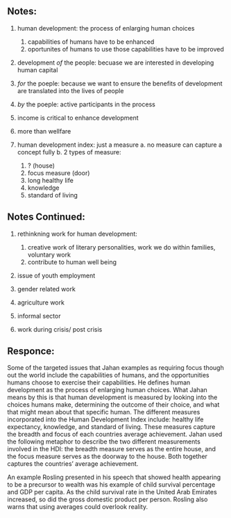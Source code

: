 ## Notes:

1. human development: the process of enlarging human choices 
     1. capabilities of humans have to be enhanced 
     2. oportunites of humans to use those capabilities have to be improved
  
2. development *of* the people:
  becuase we are interested in developing human capital
3. *for* the poeple:
  because we want to ensure the benefits of development are translated into the lives of people 
4. *by* the poeple:
  active participants in the process 
  
5. income is critical to enhance development 

6. more than wellfare

7. human development index: just a measure
  a. no measure can capture a concept fully 
  b. 2 types of measure:
    1. ? (house)
    2. focus measure (door)
      1. long healthy life
      2. knowledge 
      3. standard of living
      
## Notes Continued:

1. rethinkning work for human development:
     1. creative work of literary personalities, work we do within families, voluntary work
     2. contribute to human well being

2. issue of youth employment 
  
3. gender related work

4. agriculture work

5. informal sector 

6. work during crisis/ post crisis

## Responce:
	
Some of the targeted issues that Jahan examples as requiring focus though out the world include the 
capabilities of humans, and the opportunities humans choose to exercise their capabilities. He defines human development as the process of enlarging human choices. What Jahan means by this is that human development is measured by looking into the choices humans make, determining the outcome of their choice, and what that might mean about that specific human. The different measures incorporated into the Human Development Index include: healthy life expectancy, knowledge, and standard of living. These measures capture the breadth and focus of each countries average achievement. Jahan used the following metaphor to describe the two different measurements involved in the HDI: the breadth measure serves as the entire house, and the focus measure serves as the doorway to the house. Both together captures the countries’ average achievement. 

An example Rosling presented in his speech that showed health appearing to be a precursor to wealth was his example of child survival percentage and GDP per capita. As the child survival rate in the United Arab Emirates increased, so did the gross domestic product per person. Rosling also warns that using averages could overlook reality. 


      
  

